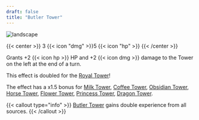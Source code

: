 ```yaml
---
draft: false
title: "Butler Tower"
---
```


![landscape](/images/towers/towerS_7.png)

{{< center >}}
3 {{< icon "dmg" >}}5 {{< icon "hp" >}}
{{< /center >}}

Grants +2 {{< icon hp >}} HP and +2 {{< icon dmg >}} damage to the Tower on the left at the end of a turn.

This effect is doubled for the [Royal Tower](/towers/royal-tower)!

The effect has a x1.5 bonus for [Milk Tower](/towers/milk-tower), [Coffee Tower](/towers/coffee-tower), [Obsidian Tower](/towers/obsidian-tower), [Horse Tower](/towers/horse-tower), [Flower Tower](/towers/flower-tower), [Princess Tower](/towers/princess-tower), [Dragon Tower](/towers/dragon-tower).

{{< callout type="info" >}}
[Butler Tower](/towers/butler-tower) gains double experience from all sources.
{{< /callout >}}
